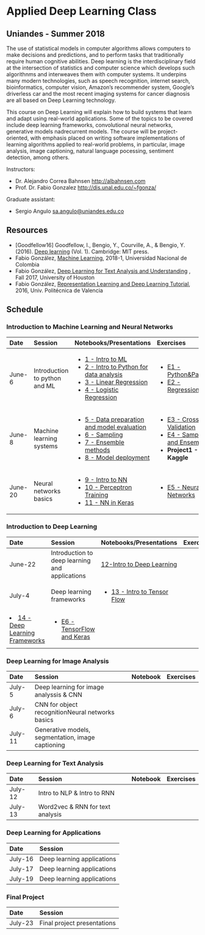 # Applied Deep Learning Class

## Uniandes - Summer 2018

The use of statistical models in computer algorithms allows computers to make decisions and predictions, and to perform tasks that traditionally require human cognitive abilities. Deep learning is the interdisciplinary field at the intersection of statistics and computer science which develops such algorithnms and interweaves them with computer systems. It underpins many modern technologies, such as speech recognition, internet search, bioinformatics, computer vision, Amazon’s recommender system, Google’s driverless car and the most recent imaging systems for cancer diagnosis are all based on Deep Learning technology.

This course on Deep Learning will explain how to build systems that learn and adapt using real-world applications. Some of the topics to be covered include deep learning frameworks, convolutional neural networks, generative models nadrecurrent models. The course will be project-oriented, with emphasis placed on writing software implementations of learning algorithms applied to real-world problems, in particular, image analysis, image captioning, natural language pocessing, sentiment detection, among others.

Instructors: 
- Dr. Alejandro Correa Bahnsen <http://albahnsen.com>
- Prof. Dr. Fabio Gonzalez <http://dis.unal.edu.co/~fgonza/>

Graduate assistant:
- Sergio Angulo <sa.angulo@uniandes.edu.co>

## Resources

* \[Goodfellow16\] Goodfellow, I., Bengio, Y., Courville, A., & Bengio, Y. (2016). [Deep learning](http://www.deeplearningbook.org/) (Vol. 1). Cambridge: MIT press.
* Fabio González, [Machine Learning](https://fagonzalezo.github.io/ml-2018-1/), 2018-1, Universidad Nacional de Colombia
* Fabio González, [Deep Learning for Text Analysis and Understanding](https://fagonzalezo.github.io/dl-tau-2017-2/) , Fall 2017, University of Houston
* Fabio González, [Representation Learning and Deep Learning Tutorial](https://fagonzalezo.github.io/dl_tutorial_upv/), 2016, Univ. Politécnica de Valencia


## Schedule

### Introduction to Machine Learning and Neural Networks
| Date | Session         | Notebooks/Presentations          | Exercises |
| :----| :----| :------------- | :------------- | 
| June-6 | Introduction to python and ML | <ul><li>[1 - Intro to ML](http://nbviewer.jupyter.org/github/albahnsen/AppliedDeepLearningClass/blob/master/notebooks/01-IntroMachineLearning.ipynb) </li> <li>[2 - Intro to Python for data analysis](http://nbviewer.jupyter.org/github/albahnsen/AppliedDeepLearningClass/blob/master/notebooks/02-IntroPython_Numpy_Scypy_Pandas.ipynb) </li><li> [3 - Linear Regression](http://nbviewer.jupyter.org/github/albahnsen/AppliedDeepLearningClass/blob/master/notebooks/03-linear_regression.ipynb) </li><li>[4 - Logistic Regression](http://nbviewer.jupyter.org/github/albahnsen/AppliedDeepLearningClass/blob/master/notebooks/04-logistic_regression.ipynb)</li></ul> | <ul><li>[E1 - Python&Pandas](http://nbviewer.jupyter.org/github/albahnsen/AppliedDeepLearningClass/blob/master/exercises/E01-Python%26Numpy%26Pandas.ipynb) </li> <li> [E2 - Regression](http://nbviewer.jupyter.org/github/albahnsen/AppliedDeepLearningClass/blob/master/exercises/E02-Regression-IncomePrediction.ipynb) </li></ul> | 
| June-8 | Machine learning systems | <ul><li>[5 - Data preparation and model evaluation](http://nbviewer.jupyter.org/github/albahnsen/AppliedDeepLearningClass/blob/master/notebooks/05-data_preparation_evaluation.ipynb)</li><li>[6 - Sampling](http://nbviewer.jupyter.org/github/albahnsen/AppliedDeepLearningClass/blob/master/notebooks/06_Unbalanced_Datasets.ipynb)</li><li>[7 - Ensemble methods](http://nbviewer.jupyter.org/github/albahnsen/AppliedDeepLearningClass/blob/master/notebooks/07_EnsembleMethods.ipynb)</li><li>[8 - Model deployment](http://nbviewer.jupyter.org/github/albahnsen/AppliedDeepLearningClass/blob/master/notebooks/08_Model_Deployment.ipynb)</li></ul> | <ul><li>[E3 - Cross Validation](http://nbviewer.jupyter.org/github/albahnsen/AppliedDeepLearningClass/blob/master/exercises/E03-CrossVal-CreditScoring.ipynb) </li> <li>[E4 - Sampling and Ensembles](http://nbviewer.jupyter.org/github/albahnsen/AppliedDeepLearningClass/blob/master/exercises/E04-Sampling-RF-FraudDetection.ipynb)</li><li> **Project1 - Kaggle** </li></ul> | 
| June-20 | Neural networks basics | <ul><li>[9 - Intro to NN](http://nbviewer.jupyter.org/github/albahnsen/AppliedDeepLearningClass/blob/master/notebooks/09-Intro_Neural_Networks.ipynb) </li> <li>[10 - Perceptron Training](http://nbviewer.jupyter.org/github/albahnsen/AppliedDeepLearningClass/blob/master/notebooks/10-Perceptron_Training.ipynb) </li><li> [11 - NN in Keras](http://nbviewer.jupyter.org/github/albahnsen/AppliedDeepLearningClass/blob/master/notebooks/11-NN_in_Keras.ipynb) </li></ul> | <ul><li>[E5 - Neural Networks](http://nbviewer.jupyter.org/github/albahnsen/AppliedDeepLearningClass/blob/master/exercises/E05-neural%20networks.ipynb) </li> </ul> | 

### Introduction to Deep Learning
| Date | Session         |Notebooks/Presentations          | Exercises |
| :----| :----| :------------- | :------------- | 
| June-22 | Introduction to deep learning and applications | [12-Intro to Deep Learning](https://github.com/albahnsen/AppliedDeepLearningClass/blob/master/presentations/DL-introduction.pdf)   |   | 
| July-4 | Deep learning frameworks |<ul><li>[13 - Intro to Tensor Flow](http://nbviewer.jupyter.org/github/albahnsen/AppliedDeepxLearningClass/blob/master/notebooks/13-IntroTensorFlow.ipynb) </li>
<li>[14 - Deep Learning Frameworks](https://fagonzalezo.github.io/dl-tau-2017-2/lecture4_slides.pdf) </li></ul>  |<ul><li>[E6 - TensorFlow and Keras](http://nbviewer.jupyter.org/github/albahnsen/AppliedDeepLearningClass/blob/master/exercises/E06-TensorFlow-Keras.ipynb) </li> </ul>  | 

### Deep Learning for Image Analysis
| Date | Session         | Notebook          | Exercises |
| :----| :----| :------------- | :------------- | 
| July-5 | Deep learning for image analyssis & CNN |  |  | 
| July-6 | CNN for object recognitionNeural networks basics |  |  | 
| July-11 | Generative models, segmentation, image captioning|  |  | 

### Deep Learning for Text Analysis
| Date | Session         | Notebook          | Exercises |
| :----| :----| :------------- | :------------- | 
| July-12 | Intro to NLP & Intro to RNN |  |  | 
| July-13 | Word2vec & RNN for text analysis |  |  | 

### Deep Learning for Applications
| Date | Session         | 
| :----| :----| 
| July-16 | Deep learning applications |  
| July-17 | Deep learning applications |  
| July-19 | Deep learning applications |  

### Final Project
| Date | Session         | 
| :----| :----| 
| July-23 | Final project presentations | 


